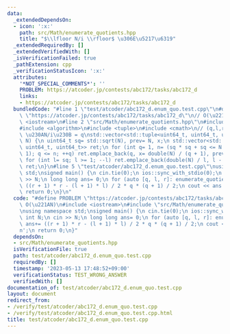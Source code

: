 ```yaml
---
data:
  _extendedDependsOn:
  - icon: ':x:'
    path: src/Math/enumerate_quotients.hpp
    title: "$\\lfloor N/i \\rfloor$ \u306E\u5217\u6319"
  _extendedRequiredBy: []
  _extendedVerifiedWith: []
  _isVerificationFailed: true
  _pathExtension: cpp
  _verificationStatusIcon: ':x:'
  attributes:
    '*NOT_SPECIAL_COMMENTS*': ''
    PROBLEM: https://atcoder.jp/contests/abc172/tasks/abc172_d
    links:
    - https://atcoder.jp/contests/abc172/tasks/abc172_d
  bundledCode: "#line 1 \"test/atcoder/abc172_d.enum_quo.test.cpp\"\n#define PROBLEM\
    \ \"https://atcoder.jp/contests/abc172/tasks/abc172_d\"\n// O(\u221AN)\n#include\
    \ <iostream>\n#line 2 \"src/Math/enumerate_quotients.hpp\"\n#include <vector>\n\
    #include <algorithm>\n#include <tuple>\n#include <cmath>\n// (q,l,r) : i in (l,r],\
    \ \u230AN/i\u230B = q\nstd::vector<std::tuple<uint64_t, uint64_t, uint64_t>> enumerate_quotients(uint64_t\
    \ N) {\n uint64_t sq= std::sqrt(N), prev= N, x;\n std::vector<std::tuple<uint64_t,\
    \ uint64_t, uint64_t>> ret;\n for (int q= 1, n= (sq * sq + sq <= N ? sq : sq -\
    \ 1); q <= n; ++q) ret.emplace_back(q, x= double(N) / (q + 1), prev), prev= x;\n\
    \ for (int l= sq; l >= 1; --l) ret.emplace_back(double(N) / l, l - 1, l);\n return\
    \ ret;\n}\n#line 5 \"test/atcoder/abc172_d.enum_quo.test.cpp\"\nusing namespace\
    \ std;\nsigned main() {\n cin.tie(0);\n ios::sync_with_stdio(0);\n int N;\n cin\
    \ >> N;\n long long ans= 0;\n for (auto [q, l, r]: enumerate_quotients(N)) ans+=\
    \ ((r + 1) * r - (l + 1) * l) / 2 * q * (q + 1) / 2;\n cout << ans << '\\n';\n\
    \ return 0;\n}\n"
  code: "#define PROBLEM \"https://atcoder.jp/contests/abc172/tasks/abc172_d\"\n//\
    \ O(\u221AN)\n#include <iostream>\n#include \"src/Math/enumerate_quotients.hpp\"\
    \nusing namespace std;\nsigned main() {\n cin.tie(0);\n ios::sync_with_stdio(0);\n\
    \ int N;\n cin >> N;\n long long ans= 0;\n for (auto [q, l, r]: enumerate_quotients(N))\
    \ ans+= ((r + 1) * r - (l + 1) * l) / 2 * q * (q + 1) / 2;\n cout << ans << '\\\
    n';\n return 0;\n}"
  dependsOn:
  - src/Math/enumerate_quotients.hpp
  isVerificationFile: true
  path: test/atcoder/abc172_d.enum_quo.test.cpp
  requiredBy: []
  timestamp: '2023-05-13 17:48:52+09:00'
  verificationStatus: TEST_WRONG_ANSWER
  verifiedWith: []
documentation_of: test/atcoder/abc172_d.enum_quo.test.cpp
layout: document
redirect_from:
- /verify/test/atcoder/abc172_d.enum_quo.test.cpp
- /verify/test/atcoder/abc172_d.enum_quo.test.cpp.html
title: test/atcoder/abc172_d.enum_quo.test.cpp
---
```

